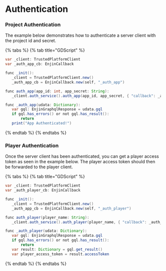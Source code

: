 # Authentication

### Project Authentication

The example below demonstrates how to authenticate a server client with the project id and secret.

{% tabs %}
{% tab title="GDScript" %}
```java
var _client: TrustedPlatformClient
var _auth_app_cb: EnjinCallback

func _init():
   _client = TrustedPlatformClient.new()
   _auth_app_cb = EnjinCallback.new(self, "_auth_app")

func auth_app(app_id: int, app_secret: String):
   _client.auth_service().auth_app(app_id, app_secret, { "callback": _auth_app_cb })

func _auth_app(udata: Dictionary):
   var gql: EnjinGraphqlResponse = udata.gql
   if gql.has_errors() or not gql.has_result():
       return
   print("App Authenticated!")
```
{% endtab %}
{% endtabs %}

### Player Authentication

Once the server client has been authenticated, you can get a player access token as seen in the example below. The player access token should then be forwarded to the player client.

{% tabs %}
{% tab title="GDScript" %}
```java
var _client: TrustedPlatformClient
var _auth_player_cb: EnjinCallback

func _init():
   _client = TrustedPlatformClient.new()
   _auth_app_cb = EnjinCallback.new(self, "_auth_player")

func auth_player(player_name: String):
   _client.auth_service().auth_player(player_name, { "callback": _auth_player_cb })

func _auth_player(udata: Dictionary):
   var gql: EnjinGraphqlResponse = udata.gql
   if gql.has_errors() or not gql.has_result():
       return
   var result: Dictionary = gql.get_result()
   var player_access_token = result.accessToken
```
{% endtab %}
{% endtabs %}



